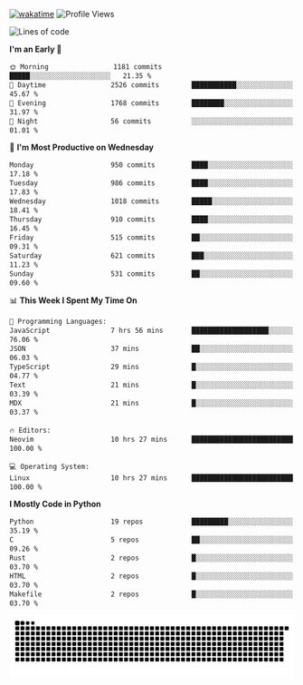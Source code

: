 [![wakatime](https://wakatime.com/badge/user/b920b284-3cde-4cd4-b72e-f7f22d050b16.svg)](https://wakatime.com/@b920b284-3cde-4cd4-b72e-f7f22d050b16)
![Profile Views](http://img.shields.io/badge/Profile%20Views-4586-blue)
<!--START_SECTION:waka-->
![Lines of code](https://img.shields.io/badge/From%20Hello%20World%20I%27ve%20Written-5.2%20million%20lines%20of%20code-blue)

**I'm an Early 🐤** 

```text
🌞 Morning                1181 commits        █████░░░░░░░░░░░░░░░░░░░░   21.35 % 
🌆 Daytime                2526 commits        ███████████░░░░░░░░░░░░░░   45.67 % 
🌃 Evening                1768 commits        ████████░░░░░░░░░░░░░░░░░   31.97 % 
🌙 Night                  56 commits          ░░░░░░░░░░░░░░░░░░░░░░░░░   01.01 % 
```
📅 **I'm Most Productive on Wednesday** 

```text
Monday                   950 commits         ████░░░░░░░░░░░░░░░░░░░░░   17.18 % 
Tuesday                  986 commits         ████░░░░░░░░░░░░░░░░░░░░░   17.83 % 
Wednesday                1018 commits        █████░░░░░░░░░░░░░░░░░░░░   18.41 % 
Thursday                 910 commits         ████░░░░░░░░░░░░░░░░░░░░░   16.45 % 
Friday                   515 commits         ██░░░░░░░░░░░░░░░░░░░░░░░   09.31 % 
Saturday                 621 commits         ███░░░░░░░░░░░░░░░░░░░░░░   11.23 % 
Sunday                   531 commits         ██░░░░░░░░░░░░░░░░░░░░░░░   09.60 % 
```


📊 **This Week I Spent My Time On** 

```text
💬 Programming Languages: 
JavaScript               7 hrs 56 mins       ███████████████████░░░░░░   76.06 % 
JSON                     37 mins             ██░░░░░░░░░░░░░░░░░░░░░░░   06.03 % 
TypeScript               29 mins             █░░░░░░░░░░░░░░░░░░░░░░░░   04.77 % 
Text                     21 mins             █░░░░░░░░░░░░░░░░░░░░░░░░   03.39 % 
MDX                      21 mins             █░░░░░░░░░░░░░░░░░░░░░░░░   03.37 % 

🔥 Editors: 
Neovim                   10 hrs 27 mins      █████████████████████████   100.00 % 

💻 Operating System: 
Linux                    10 hrs 27 mins      █████████████████████████   100.00 % 
```

**I Mostly Code in Python** 

```text
Python                   19 repos            █████████░░░░░░░░░░░░░░░░   35.19 % 
C                        5 repos             ██░░░░░░░░░░░░░░░░░░░░░░░   09.26 % 
Rust                     2 repos             █░░░░░░░░░░░░░░░░░░░░░░░░   03.70 % 
HTML                     2 repos             █░░░░░░░░░░░░░░░░░░░░░░░░   03.70 % 
Makefile                 2 repos             █░░░░░░░░░░░░░░░░░░░░░░░░   03.70 % 
```




<!--END_SECTION:waka-->
![Snake animation](https://raw.githubusercontent.com/timmypidashev/timmypidashev/main/commits.svg)
